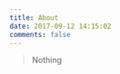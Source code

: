 ```yaml
---
title: About
date: 2017-09-12 14:15:02
comments: false
---
```

<blockquote class="blockquote-center">Nothing</blockquote>

